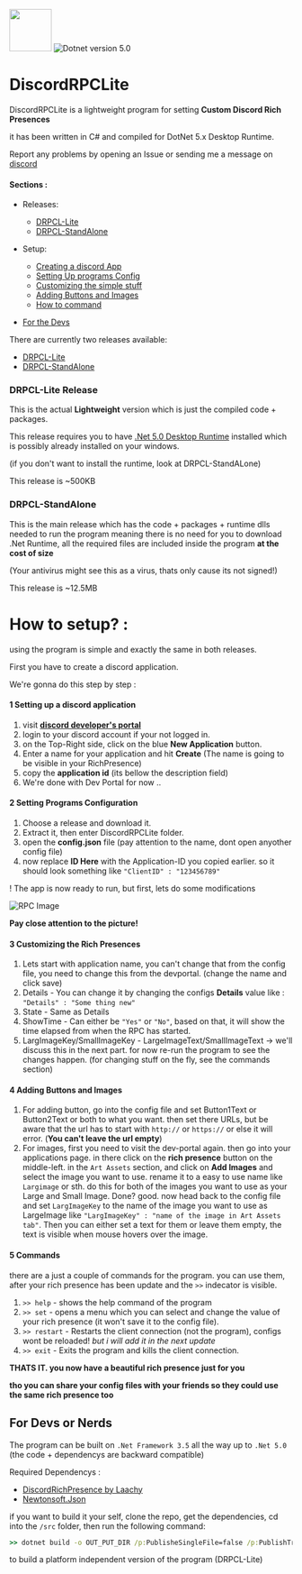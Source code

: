 <img src="https://cdn.discordapp.com/attachments/787696198693158912/908343727729303562/icon.ico" width="75" hight="75"/> ![Dotnet version 5.0](https://img.shields.io/badge/.NET%20Version-5.0-blue)



# DiscordRPCLite 

DiscordRPCLite is a lightweight program for setting **Custom Discord Rich Presences**

it has been written in C# and compiled for DotNet 5.x Desktop Runtime.

Report any problems by opening an Issue or sending me a message on [discord](https://discord.gg/Xa9VmvyyMw)

#### Sections :
- Releases:
  - [DRPCL-Lite](#drpcl-lite-release)
  - [DRPCL-StandAlone](#drpcl-standalone)

- Setup:
  - [Creating a discord App](#1-setting-up-a-discord-application)
  - [Setting Up programs Config](#2-setting-programs-configuration)
  - [Customizing the simple stuff](#3-customizing-the-rich-presences)
  - [Adding Buttons and Images](#4-adding-buttons-and-images)
  - [How to command](#5-commands)
- [For the Devs](#for-devs-or-nerds)

There are currently two releases available:

- [DRPCL-Lite](#drpcl-lite-release)
- [DRPCL-StandAlone](#drpcl-standalone)

### DRPCL-Lite Release
This is the actual **Lightweight** version which is just the compiled code + packages.

This release requires you to have [.Net 5.0 Desktop Runtime](https://dotnet.microsoft.com/download/dotnet) installed
which is possibly already installed on your windows. 

(if you don't want to install the runtime, look at DRPCL-StandALone)

This release is ~500KB

### DRPCL-StandAlone
This is the main release which has the code + packages + runtime dlls needed to run the program
meaning there is no need for you to download .Net Runtime, all the required files are included
inside the program **at the cost of size**

(Your antivirus might see this as a virus, thats only cause its not signed!)

This release is ~12.5MB


# How to setup? :
using the program is simple and exactly the same in both releases.

First you have to create a discord application.

We're gonna do this step by step :

#### 1 Setting up a discord application
1. visit **[discord developer's portal](https://discord.com/developers)**
2. login to your discord account if your not logged in.
3. on the Top-Right side, click on the blue **New Application** button.
4. Enter a name for your application and hit **Create** (The name is going to be visible in your RichPresence)
5. copy the **application id** (its bellow the description field)
6. We're done with Dev Portal for now ..

#### 2 Setting Programs Configuration
1. Choose a release and download it.
2. Extract it, then enter DiscordRPCLite folder.
3. open the **config.json** file (pay attention to the name, dont open anyother config file)
4. now replace **ID Here** with the Application-ID you copied earlier. so it should look  something like `"ClientID" : "123456789"`

! The app is now ready to run, but first, lets do some modifications

![RPC Image](https://cdn.discordapp.com/attachments/787696198693158912/908309288655683604/unknown.png)

**Pay close attention to the picture!**

#### 3 Customizing the Rich Presences
1. Lets start with application name, you can't change that from the config file, you need to change this from the devportal. (change the name and click save)
2. Details - You can change it by changing the configs **Details** value like : `"Details" : "Some thing new"`
3. State - Same as Details
4. ShowTime - Can either be `"Yes"` or `"No"`, based on that, it will show the time elapsed from when the RPC has started.
5. LargImageKey/SmallImageKey - LargeImageText/SmallImageText -> we'll discuss this in the next part. for now re-run the program to see the changes happen. (for changing stuff on the fly, see the commands section)

#### 4 Adding Buttons and Images
1. For adding button, go into the config file and set Button1Text or Button2Text or both to what you want. then set there URLs, but be aware that the url has to start with `http://` or `https://` or else it will error. (**You can't leave the url empty**)
2. For images, first you need to visit the dev-portal again. then go into your applications page. in there click on the **rich presence** button on the middle-left. in the `Art Assets` section, and click on **Add Images** and select the image you want to use. rename it to a easy to use name like `Largimage` or sth. do this for both of the images you want to use as your Large and Small Image. Done? good. now head back to the config file and set `LargImageKey` to the name of the image you want to use as LargeImage like `"LargImageKey" : "name of the image in Art Assets tab"`.
Then you can either set a text for them or leave them empty, the text is visible when mouse hovers over the image.

#### 5 Commands
there are a just a couple of commands for the program. you can use them, after your rich presence has been update and the `>>` indecator is visible.

1. `>> help` - shows the help command of the program
2. `>> set`  - opens a menu which you can select and change the value of your rich presence (it won't save it to the config file).
3. `>> restart` - Restarts the client connection (not the program), configs wont be reloaded! *but i will add it in the next update*
4. `>> exit` - Exits the program and kills the client connection.

**THATS IT. you now have a beautiful rich presence just for you**

**tho you can share your config files with your friends so they could use the same rich presence too**


## For Devs or Nerds
The program can be built on `.Net Framework 3.5` all the way up to `.Net 5.0` (the code + dependencys are backward compatible)

Required Dependencys :
- [DiscordRichPresence by Laachy](https://github.com/Lachee/discord-rpc-csharp)
- [Newtonsoft.Json](https://www.newtonsoft.com/)

if you want to build it your self, clone the repo, get the dependencies, cd into the `/src` folder, then run the following command:
```cmd
>> dotnet build -o OUT_PUT_DIR /p:PublisheSingleFile=false /p:PublishTrimmed=false /p:RuntimeIdentifier=any
```
to build a platform independent version of the program (DRPCL-Lite)
